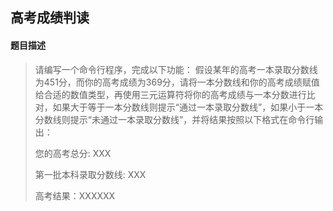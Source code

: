 ## 高考成绩判读

#### 题目描述

> 请编写一个命令行程序，完成以下功能： 假设某年的高考一本录取分数线为451分，而你的高考成绩为369分，请将一本分数线和你的高考成绩赋值给合适的数值类型，再使用三元运算符将你的高考成绩与一本分数进行比对，如果大于等于一本分数线则提示“通过一本录取分数线”，如果小于一本分数线则提示“未通过一本录取分数线”，并将结果按照以下格式在命令行输出：
>
> 您的高考总分: XXX
>
> 第一批本科录取分数线: XXX
>
> 高考结果：XXXXXX

